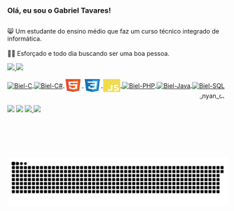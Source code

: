 ### Olá, eu sou o Gabriel Tavares!
##
😸 Um estudante do ensino médio que faz um curso técnico integrado de informática. 
<br/><br/>
🐱‍👤 Esforçado e todo dia buscando ser uma boa pessoa. 
<div align="left">
  <a href="https://github.com/gabrieltavares184">
  <img height="180em" src="https://github-readme-stats.vercel.app/api?username=gabrieltavares184&show_icons=true&theme=dracula&include_all_commits=true&count_private=true"/>
  <img height="180em" src="https://github-readme-stats.vercel.app/api/top-langs/?username=gabrieltavares184&layout=compact&langs_count=7&theme=dracula"/>
</div>
<div style="display: inline_block"><br>
  <img align="center" alt="Biel-C" height="30" width="40" img src="https://cdn.jsdelivr.net/gh/devicons/devicon/icons/c/c-original.svg">
  <img align="center" alt="Biel-C#" height="30" width="40" img src="https://cdn.jsdelivr.net/gh/devicons/devicon/icons/csharp/csharp-original.svg">
  <img align="center" alt="Biel-HTML" height="30" width="40" src="https://raw.githubusercontent.com/devicons/devicon/master/icons/html5/html5-original.svg">
  <img align="center" alt="Biel-CSS" height="30" width="40" src="https://raw.githubusercontent.com/devicons/devicon/master/icons/css3/css3-original.svg">
  <img align="center" alt="Biel-JS" height="30" width="40" src="https://raw.githubusercontent.com/devicons/devicon/master/icons/javascript/javascript-plain.svg">
  <img align="center" alt="Biel-PHP" height="30" width="40" src="https://cdn.jsdelivr.net/gh/devicons/devicon/icons/php/php-original.svg">
  <img align="center" alt="Biel-Java" height="30" width="40" src="https://cdn.jsdelivr.net/gh/devicons/devicon/icons/java/java-original.svg">
  <img align="center" alt="Biel-SQL" height="30" width="40" src="https://cdn.jsdelivr.net/gh/devicons/devicon/icons/postgresql/postgresql-original.svg">
  <img align="right" alt="nyan_cat" height="150" style="border-radius:50px;" src="https://c.tenor.com/2urDxuvLvKIAAAAM/peooo-dude.gif">
</div>
</div>

##

<div>
  <a href = "mailto:gabriel.tavares-silva@unesp.br"><img src="https://img.shields.io/badge/-Gmail-%23333?style=for-the-badge&logo=gmail&logoColor=red" target="_blank"></a>
  <a href="https://www.linkedin.com/in/gabriel-tavares-da-silva-2b1ab4224/" target="_blank"><img src="https://img.shields.io/badge/-LinkedIn-%230077B5?style=for-the-badge&logo=linkedin&logoColor=white" target="_blank"></a>
  <a href="https://www.facebook.com/profile.php?id=100032367885715" target="_blank"><img src="https://img.shields.io/badge/Facebook-1877F2?style=for-the-badge&logo=facebook&logoColor=white">
  <a href="https://pt.stackoverflow.com/users/264306/gabriel-tavares" target="_blank"><img src="https://img.shields.io/badge/Stack_Overflow-FE7A16?style=for-the-badge&logo=stack-overflow&logoColor=white">
  <br/><br/>
</div>
  
  ![Snake animation](https://github.com/gabrieltavares184/gabrieltavares184/blob/output/github-contribution-grid-snake.svg)
